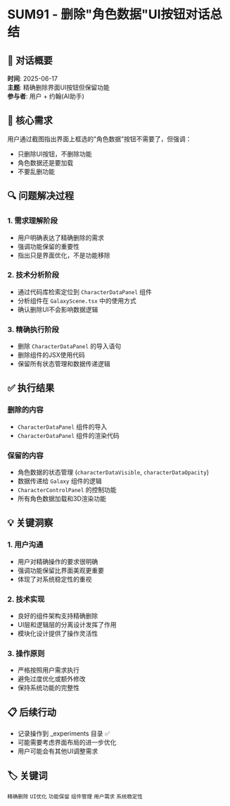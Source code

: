 # SUM91 - 删除"角色数据"UI按钮对话总结

## 📝 对话概要
**时间**: 2025-06-17  
**主题**: 精确删除界面UI按钮但保留功能  
**参与者**: 用户 + 约翰(AI助手)

## 🎯 核心需求
用户通过截图指出界面上框选的"角色数据"按钮不需要了，但强调：
- 只删除UI按钮，不删除功能
- 角色数据还是要加载
- 不要乱删功能

## 🔍 问题解决过程

### 1. 需求理解阶段
- 用户明确表达了精确删除的需求
- 强调功能保留的重要性
- 指出只是界面优化，不是功能移除

### 2. 技术分析阶段
- 通过代码库检索定位到 `CharacterDataPanel` 组件
- 分析组件在 `GalaxyScene.tsx` 中的使用方式
- 确认删除UI不会影响数据逻辑

### 3. 精确执行阶段
- 删除 `CharacterDataPanel` 的导入语句
- 删除组件的JSX使用代码
- 保留所有状态管理和数据传递逻辑

## ✅ 执行结果

### 删除的内容
- `CharacterDataPanel` 组件的导入
- `CharacterDataPanel` 组件的渲染代码

### 保留的内容
- 角色数据的状态管理 (`characterDataVisible`, `characterDataOpacity`)
- 数据传递给 `Galaxy` 组件的逻辑
- `CharacterControlPanel` 的控制功能
- 所有角色数据加载和3D渲染功能

## 💡 关键洞察

### 1. 用户沟通
- 用户对精确操作的要求很明确
- 强调功能保留比界面美观更重要
- 体现了对系统稳定性的重视

### 2. 技术实现
- 良好的组件架构支持精确删除
- UI层和逻辑层的分离设计发挥了作用
- 模块化设计提供了操作灵活性

### 3. 操作原则
- 严格按照用户需求执行
- 避免过度优化或额外修改
- 保持系统功能的完整性

## 📋 后续行动
- 记录操作到 _experiments 目录 ✅
- 可能需要考虑界面布局的进一步优化
- 用户可能会有其他UI调整需求

## 🏷️ 关键词
`精确删除` `UI优化` `功能保留` `组件管理` `用户需求` `系统稳定性`
